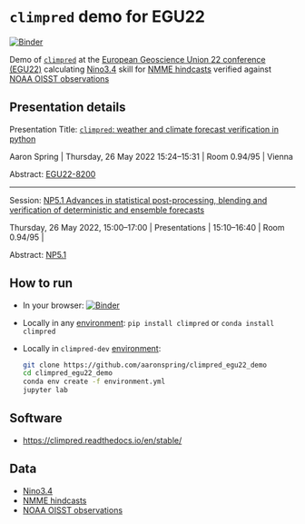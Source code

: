# `climpred` demo for EGU22

[![Binder](https://mybinder.org/badge_logo.svg)](https://mybinder.org/v2/gh/aaronspring/climpred_egu22_demo/HEAD?labpath=EGU22.ipynb)

Demo of [`climpred`](https://climpred.readthedocs.io/en/stable/) at the [European Geoscience Union 22 conference (EGU22)](https://www.egu22.eu/#)  calculating [Nino3.4](https://climatedataguide.ucar.edu/climate-data/nino-sst-indices-nino-12-3-34-4-oni-and-tni) skill for [NMME hindcasts](http://iridl.ldeo.columbia.edu/expert/SOURCES/.Models/.NMME/) verified against [NOAA OISST observations](http://iridl.ldeo.columbia.edu/SOURCES/.NOAA/.NCEP/.EMC/.CMB/.GLOBAL/.Reyn_SmithOIv2/.monthly/.sst/)

Presentation details
--------------------

Presentation Title: [`climpred`: weather and climate forecast verification in python](https://meetingorganizer.copernicus.org/EGU22/EGU22-8200.html)

Aaron Spring | Thursday, 26 May 2022 15:24–15:31 | Room 0.94/95 | Vienna

Abstract: [EGU22-8200](https://meetingorganizer.copernicus.org/EGU22/EGU22-8200.html)

---

Session: [NP5.1 Advances in statistical post-processing, blending and verification of deterministic and ensemble forecasts](https://meetingorganizer.copernicus.org/EGU22/session/42639)

Thursday, 26 May 2022, 15:00–17:00 | Presentations | 15:10–16:40 | Room 0.94/95 |

Abstract: [NP5.1](https://meetingorganizer.copernicus.org/EGU22/session/42639)


How to run
----------

- In your browser: [![Binder](https://mybinder.org/badge_logo.svg)](https://mybinder.org/v2/gh/aaronspring/climpred_egu22_demo/HEAD?labpath=EGU22.ipynb)
- Locally in any [environment](https://docs.conda.io/projects/conda/en/latest/user-guide/tasks/manage-environments.html): `pip install climpred` or `conda install climpred`
- Locally in `climpred-dev` [environment](https://docs.conda.io/projects/conda/en/latest/user-guide/tasks/manage-environments.html):

    ```bash
    git clone https://github.com/aaronspring/climpred_egu22_demo
    cd climpred_egu22_demo
    conda env create -f environment.yml
    jupyter lab
    ```

Software
--------

- https://climpred.readthedocs.io/en/stable/


Data
----

- [Nino3.4](https://climatedataguide.ucar.edu/climate-data/nino-sst-indices-nino-12-3-34-4-oni-and-tni)
- [NMME hindcasts](http://iridl.ldeo.columbia.edu/expert/SOURCES/.Models/.NMME/)
- [NOAA OISST observations](http://iridl.ldeo.columbia.edu/SOURCES/.NOAA/.NCEP/.EMC/.CMB/.GLOBAL/.Reyn_SmithOIv2/.monthly/.sst/)
